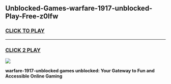 
## Unblocked-Games-warfare-1917-unblocked-Play-Free-z0lfw
<h3>
<a href="https://premium76.site?title=warfare-1917-unblocked&ref=23A">CLICK TO PLAY</a></h3>
<hr>

<h3>
<a href="https://premium76.site?title=warfare-1917-unblocked&ref=23A">CLICK 2 PLAY</a>
  
</h3>

<a href="https://premium76.site?title=warfare-1917-unblocked&ref=23A"><img src="https://clearcache.store/games.png"></a>


**warfare-1917-unblocked games unblocked: Your Gateway to Fun and Accessible Online Gaming**

